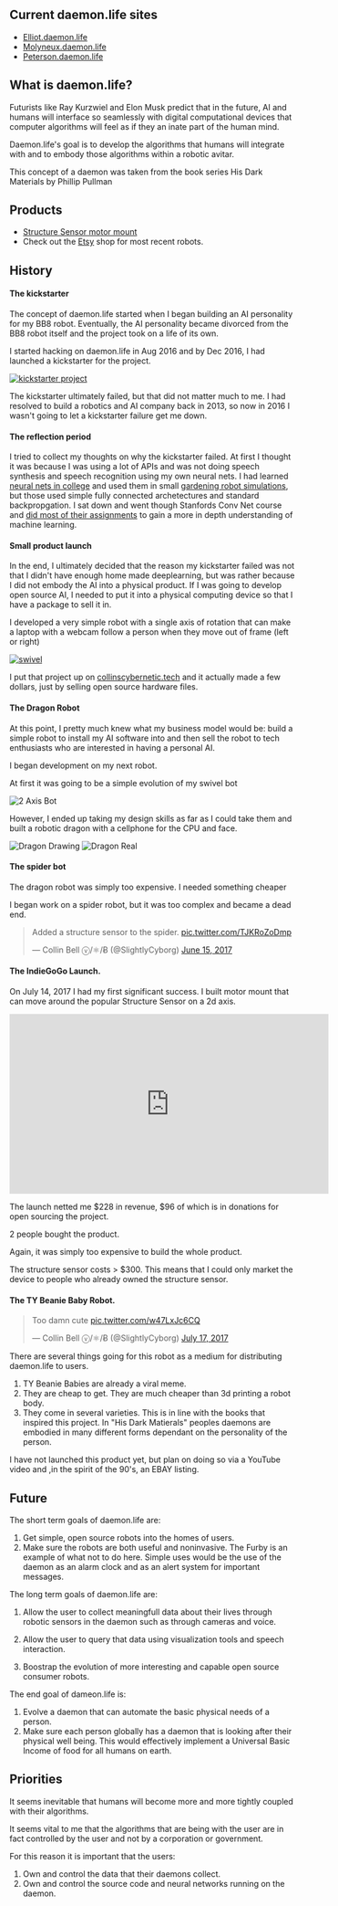 ## Current daemon.life sites
- [Elliot.daemon.life](http://elliot.daemon.life)
- [Molyneux.daemon.life](http://molyneux.daemon.life)
- [Peterson.daemon.life](http://peterson.daemon.life)

## What is daemon.life?

Futurists like Ray Kurzwiel and Elon Musk predict that in the future, AI and humans will interface so seamlessly with digital computational devices that computer algorithms will feel as if they an inate part of the human mind.

Daemon.life's goal is to develop the algorithms that humans will integrate with and to embody those algorithms within a robotic avitar.

This concept of a daemon was taken from the book series His Dark Materials by Phillip Pullman

## Products

- [Structure Sensor motor mount](https://github.com/SlightlyCyborg/StructureSensorBot)
- Check out the [Etsy](https://www.etsy.com/shop/CyberneticTech) shop for most recent robots.

## History

#### The kickstarter

The concept of daemon.life started when I began building an AI personality for my BB8 robot. Eventually, the AI personality became divorced from the BB8 robot itself and the project took on a life of its own.

I started hacking on daemon.life in Aug 2016 and by Dec 2016, I had launched a kickstarter for the project.

[![kickstarter project](pics/daemon_life_kickstarter.png "Kickstarter")](http://www.youtube.com/watch?v=4QAli8j347E)


The kickstarter ultimately failed, but that did not matter much to me. I had resolved to build a robotics and AI company back in 2013, so now in 2016 I wasn't going to let a kickstarter failure get me down.

#### The reflection period 

I tried to collect my thoughts on why the kickstarter failed. At first I thought it was because I was using a lot of APIs and was not doing speech synthesis and speech recognition using my own neural nets. I had learned [neural nets in college](https://github.com/SlightlyCyborg/dart-neuralnet) and used them in small [gardening robot simulations](https://github.com/SlightlyCyborg/gardening_robot), but those used simple fully connected archetectures and standard backpropgation. I sat down and went though Stanfords Conv Net course and [did most of their assignments](https://github.com/SlightlyCyborg/cs231n-assignment2) to gain a more in depth understanding of machine learning. 


#### Small product launch

In the end, I ultimately decided that the reason my kickstarter failed was not that I didn't have enough home made deeplearning, but was rather because I did not embody the AI into a physical product. If I was going to develop open source AI, I needed to put it into a physical computing device so that I have a package to sell it in. 

I developed a very simple robot with a single axis of rotation that can make a laptop with a webcam follow a person when they move out of frame (left or right)


[![swivel](pics/swivel.png "Swivel")](https://www.youtube.com/watch?v=Oq267ltnVC8)

I put that project up on [collinscybernetic.tech](http://collinscybernetic.tech) and it actually made a few dollars, just by selling open source hardware files.



#### The Dragon Robot

At this point, I pretty much knew what my business model would be: build a simple robot to install my AI software into and then sell the robot to tech enthusiasts who are interested in having a personal AI.

I began development on my next robot.

At first it was going to be a simple evolution of my swivel bot

![2 Axis Bot](pics/2_axis_bot.png "2 Axis Bot")

However, I ended up taking my design skills as far as I could take them and built a robotic dragon with a cellphone for the CPU and face.


![Dragon Drawing](pics/dragon_drawing.png "Dragon Drawing")
![Dragon Real](pics/dragon_real.jpg "Dragon Real")


#### The spider bot

The dragon robot was simply too expensive. I needed something cheaper

I began work on a spider robot, but it was too complex and became a dead end.

<blockquote class="twitter-video" data-lang="en"><p lang="en" dir="ltr">Added a structure sensor to the spider. <a href="https://t.co/TJKRoZoDmp">pic.twitter.com/TJKRoZoDmp</a></p>&mdash; Collin Bell ⓥ/⚛/Ƀ (@SlightlyCyborg) <a href="https://twitter.com/SlightlyCyborg/status/875280630225002496">June 15, 2017</a></blockquote>
<script async src="//platform.twitter.com/widgets.js" charset="utf-8"></script>

#### The IndieGoGo Launch.

On July 14, 2017 I had my first significant success. I built motor mount that can move around the popular Structure Sensor on a 2d axis.

<iframe width="560" height="315" src="https://www.youtube.com/embed/ptE-CMaljYE" frameborder="0" allowfullscreen></iframe>

The launch netted me $228 in revenue, $96 of which is in donations for open sourcing the project. 

2 people bought the product.

Again, it was simply too expensive to build the whole product.

The structure sensor costs > $300. This means that I could only market the device to people who already owned the structure sensor.

#### The TY Beanie Baby Robot.

<blockquote class="twitter-video" data-lang="en"><p lang="en" dir="ltr">Too damn cute <a href="https://t.co/w47LxJc6CQ">pic.twitter.com/w47LxJc6CQ</a></p>&mdash; Collin Bell ⓥ/⚛/Ƀ (@SlightlyCyborg) <a href="https://twitter.com/SlightlyCyborg/status/886793968872288260">July 17, 2017</a></blockquote>
<script async src="//platform.twitter.com/widgets.js" charset="utf-8"></script>


There are several things going for this robot as a medium for distributing daemon.life to users.

1. TY Beanie Babies are already a viral meme.
2. They are cheap to get. They are much cheaper than 3d printing a robot body.
3. They come in several varieties. This is in line with the books that inspired this project. In "His Dark Matierals" peoples daemons are embodied in many different forms dependant on the personality of the person.


I have not launched this product yet, but plan on doing so via a YouTube video and ,in the spirit of the 90's, an EBAY listing.



## Future

The short term goals of daemon.life are:

1. Get simple, open source robots into the homes of users.
2. Make sure the robots are both useful and noninvasive. The Furby is an example of what not to do here. Simple uses would be the use of the daemon as an alarm clock and as an alert system for important messages.

The long term goals of daemon.life are:

1. Allow the user to collect meaningfull data about their lives through robotic sensors in the daemon such as through cameras and voice.

2. Allow the user to query that data using visualization tools and speech interaction.

3. Boostrap the evolution of more interesting and capable open source consumer robots. 

The end goal of dameon.life is:

1. Evolve a daemon that can automate the basic physical needs of a person.
2. Make sure each person globally has a daemon that is looking after their physical well being. This would effectively implement a Universal Basic Income of food for all humans on earth.

## Priorities

It seems inevitable that humans will become more and more tightly coupled with their algorithms. 

It seems vital to me that the algorithms that are being with the user are in fact controlled by the user and not by a corporation or government. 

For this reason it is important that the users:

1. Own and control the data that their daemons collect.
2. Own and control the source code and neural networks running on the daemon.
